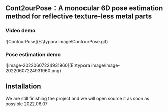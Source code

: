 ## Cont2ourPose：A monocular 6D pose estimation method for reflective texture-less metal parts

### **Video demo**

![ContourPose](E:\typora image\ContourPose.gif)

### **Pose estimation demo**

![image-20220607224931960](E:\typora image\image-20220607224931960.png)

 

## Installation

We are still finishing the project and we will open source it as soon as possible 2022.06.07